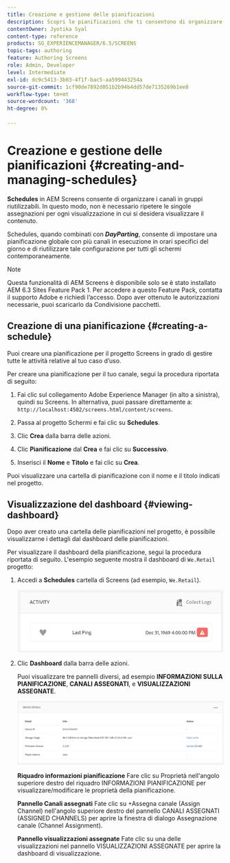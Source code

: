 ```yaml
---
title: Creazione e gestione delle pianificazioni
description: Scopri le pianificazioni che ti consentono di organizzare i canali in gruppi riutilizzabili in modo da non dover ripetere singolarmente la loro assegnazione.
contentOwner: Jyotika Syal
content-type: reference
products: SG_EXPERIENCEMANAGER/6.5/SCREENS
topic-tags: authoring
feature: Authoring Screens
role: Admin, Developer
level: Intermediate
exl-id: dc9c5413-3b03-4f1f-bac5-aa599443254a
source-git-commit: 1cf90de7892d051b2b94b4dd57de7135269b1ee8
workflow-type: tm+mt
source-wordcount: '368'
ht-degree: 0%

---
```


# Creazione e gestione delle pianificazioni {#creating-and-managing-schedules}

**Schedules** in AEM Screens consente di organizzare i canali in gruppi riutilizzabili. In questo modo, non è necessario ripetere le singole assegnazioni per ogni visualizzazione in cui si desidera visualizzare il contenuto.

Schedules, quando combinati con ***DayParting***, consente di impostare una pianificazione globale con più canali in esecuzione in orari specifici del giorno e di riutilizzare tale configurazione per tutti gli schermi contemporaneamente.

>[!NOTE]
>
>Questa funzionalità di AEM Screens è disponibile solo se è stato installato AEM 6.3 Sites Feature Pack 1. Per accedere a questo Feature Pack, contatta il supporto Adobe e richiedi l’accesso. Dopo aver ottenuto le autorizzazioni necessarie, puoi scaricarlo da Condivisione pacchetti.

## Creazione di una pianificazione {#creating-a-schedule}

Puoi creare una pianificazione per il progetto Screens in grado di gestire tutte le attività relative al tuo caso d’uso.

Per creare una pianificazione per il tuo canale, segui la procedura riportata di seguito:

1. Fai clic sul collegamento Adobe Experience Manager (in alto a sinistra), quindi su Screens. In alternativa, puoi passare direttamente a: `http://localhost:4502/screens.html/content/screens`.
1. Passa al progetto Schermi e fai clic su **Schedules**.
1. Clic **Crea** dalla barra delle azioni.
1. Clic **Pianificazione** dal **Crea** e fai clic su **Successivo**.

1. Inserisci il **Nome** e **Titolo** e fai clic su **Crea**.

Puoi visualizzare una cartella di pianificazione con il nome e il titolo indicati nel progetto.


## Visualizzazione del dashboard {#viewing-dashboard}

Dopo aver creato una cartella delle pianificazioni nel progetto, è possibile visualizzarne i dettagli dal dashboard delle pianificazioni.

Per visualizzare il dashboard della pianificazione, segui la procedura riportata di seguito. L&#39;esempio seguente mostra il dashboard di `We.Retail` progetto:

1. Accedi a **Schedules** cartella di Screens (ad esempio, `We.Retail`).

   ![chlimage_1](assets/chlimage_1.png)

1. Clic **Dashboard** dalla barra delle azioni.

   Puoi visualizzare tre pannelli diversi, ad esempio **INFORMAZIONI SULLA PIANIFICAZIONE**, **CANALI ASSEGNATI**, e **VISUALIZZAZIONI ASSEGNATE**.

   ![chlimage_1-1](assets/chlimage_1-1.png)

   **Riquadro informazioni pianificazione** Fare clic su Proprietà nell&#39;angolo superiore destro del riquadro INFORMAZIONI PIANIFICAZIONE per visualizzare/modificare le proprietà della pianificazione.

   **Pannello Canali assegnati** Fate clic su +Assegna canale (Assign Channel) nell&#39;angolo superiore destro del pannello CANALI ASSEGNATI (ASSIGNED CHANNELS) per aprire la finestra di dialogo Assegnazione canale (Channel Assignment).

   **Pannello visualizzazioni assegnate** Fate clic su una delle visualizzazioni nel pannello VISUALIZZAZIONI ASSEGNATE per aprire la dashboard di visualizzazione.
